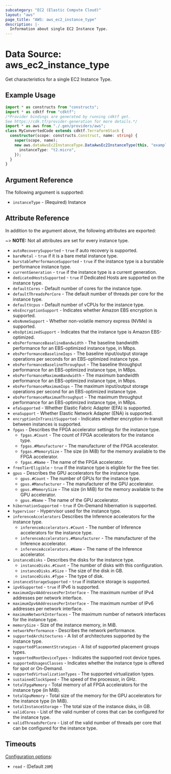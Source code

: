 ```yaml
---
subcategory: "EC2 (Elastic Compute Cloud)"
layout: "aws"
page_title: "AWS: aws_ec2_instance_type"
description: |-
  Information about single EC2 Instance Type.
---
```



# Data Source: aws_ec2_instance_type

Get characteristics for a single EC2 Instance Type.

## Example Usage

```typescript
import * as constructs from "constructs";
import * as cdktf from "cdktf";
/*Provider bindings are generated by running cdktf get.
See https://cdk.tf/provider-generation for more details.*/
import * as aws from "./.gen/providers/aws";
class MyConvertedCode extends cdktf.TerraformStack {
  constructor(scope: constructs.Construct, name: string) {
    super(scope, name);
    new aws.dataAwsEc2InstanceType.DataAwsEc2InstanceType(this, "example", {
      instanceType: "t2.micro",
    });
  }
}

```

## Argument Reference

The following argument is supported:

* `instanceType` - (Required) Instance

## Attribute Reference

In addition to the argument above, the following attributes are exported:

~> **NOTE:** Not all attributes are set for every instance type.

* `autoRecoverySupported` - `true` if auto recovery is supported.
* `bareMetal` - `true` if it is a bare metal instance type.
* `burstablePerformanceSupported` - `true` if the instance type is a burstable performance instance type.
* `currentGeneration` - `true`  if the instance type is a current generation.
* `dedicatedHostsSupported` - `true` if Dedicated Hosts are supported on the instance type.
* `defaultCores` - Default number of cores for the instance type.
* `defaultThreadsPerCore` - The  default  number of threads per core for the instance type.
* `defaultVcpus` - Default number of vCPUs for the instance type.
* `ebsEncryptionSupport` - Indicates whether Amazon EBS encryption is supported.
* `ebsNvmeSupport` - Whether non-volatile memory express (NVMe) is supported.
* `ebsOptimizedSupport` - Indicates that the instance type is Amazon EBS-optimized.
* `ebsPerformanceBaselineBandwidth` - The baseline bandwidth performance for an EBS-optimized instance type, in Mbps.
* `ebsPerformanceBaselineIops` - The baseline input/output storage operations per seconds for an EBS-optimized instance type.
* `ebsPerformanceBaselineThroughput` - The baseline throughput performance for an EBS-optimized instance type, in MBps.
* `ebsPerformanceMaximumBandwidth` - The maximum bandwidth performance for an EBS-optimized instance type, in Mbps.
* `ebsPerformanceMaximumIops` - The maximum input/output storage operations per second for an EBS-optimized instance type.
* `ebsPerformanceMaximumThroughput` - The maximum throughput performance for an EBS-optimized instance type, in MBps.
* `efaSupported` - Whether Elastic Fabric Adapter (EFA) is supported.
* `enaSupport` - Whether Elastic Network Adapter (ENA) is supported.
* `encryptionInTransitSupported` - Indicates whether encryption in-transit between instances is supported.
* `fpgas` - Describes the FPGA accelerator settings for the instance type.
    * `fpgas.#Count` - The count of FPGA accelerators for the instance type.
    * `fpgas.#Manufacturer` - The manufacturer of the FPGA accelerator.
    * `fpgas.#MemorySize` - The size (in MiB) for the memory available to the FPGA accelerator.
    * `fpgas.#Name` - The name of the FPGA accelerator.
* `freeTierEligible` - `true` if the instance type is eligible for the free tier.
* `gpus` - Describes the GPU accelerators for the instance type.
    * `gpus.#Count` - The number of GPUs for the instance type.
    * `gpus.#Manufacturer` - The manufacturer of the GPU accelerator.
    * `gpus.#MemorySize` - The size (in MiB) for the memory available to the GPU accelerator.
    * `gpus.#Name` - The name of the GPU accelerator.
* `hibernationSupported` - `true` if On-Demand hibernation is supported.
* `hypervisor` - Hypervisor used for the instance type.
* `inferenceAccelerators` Describes the Inference accelerators for the instance type.
    * `inferenceAccelerators.#Count` - The number of Inference accelerators for the instance type.
    * `inferenceAccelerators.#Manufacturer` - The manufacturer of the Inference accelerator.
    * `inferenceAccelerators.#Name` - The name of the Inference accelerator.
* `instanceDisks` - Describes the disks for the instance type.
    * `instanceDisks.#Count` - The number of disks with this configuration.
    * `instanceDisks.#Size` - The size of the disk in GB.
    * `instanceDisks.#Type` - The type of disk.
* `instanceStorageSupported` - `true` if instance storage is supported.
* `ipv6Supported` - `true` if IPv6 is supported.
* `maximumIpv4AddressesPerInterface` - The maximum number of IPv4 addresses per network interface.
* `maximumIpv6AddressesPerInterface` - The maximum number of IPv6 addresses per network interface.
* `maximumNetworkInterfaces` - The maximum number of network interfaces for the instance type.
* `memorySize` - Size of the instance memory, in MiB.
* `networkPerformance` - Describes the network performance.
* `supportedArchitectures` - A list of architectures supported by the instance type.
* `supportedPlacementStrategies` - A list of supported placement groups types.
* `supportedRootDeviceTypes` - Indicates the supported root device types.
* `supportedUsagesClasses` - Indicates whether the instance type is offered for spot or On-Demand.
* `supportedVirtualizationTypes` - The supported virtualization types.
* `sustainedClockSpeed` - The speed of the processor, in GHz.
* `totalFpgaMemory` - Total memory of all FPGA accelerators for the instance type (in MiB).
* `totalGpuMemory` - Total size of the memory for the GPU accelerators for the instance type (in MiB).
* `totalInstanceStorage` - The total size of the instance disks, in GB.
* `validCores` - List of the valid number of cores that can be configured for the instance type.
* `validThreadsPerCore` - List of the valid number of threads per core that can be configured for the instance type.

## Timeouts

[Configuration options](https://developer.hashicorp.com/terraform/language/resources/syntax#operation-timeouts):

- `read` - (Default `20M`)

<!-- cache-key: cdktf-0.17.0-pre.15 input-2b636f57a79c9545305113d01a6f8b0a344a9f774db0d6a467fd46c35a6802c0 -->
